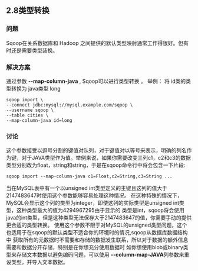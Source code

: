 <h2>2.8类型转换</h2>

<h3>问题</h3>
Sqoop在关系数据库和 Hadoop 之间提供的默认类型映射通常工作得很好。但有时还是需要类型装换。

<h3>解决方案</h3>

通过参数 **--map-column-java** , Sqoop可以进行类型转换 。 举例： 将 id类的类型转换为 java类型 long

```
sqoop import \
--connect jdbc:mysql://mysql.example.com/sqoop \
--username sqoop \
--table cities \
--map-column-java id=long
```

<h3>讨论</h3>
这个参数接受以逗号分割的键值对队列，对于键值对以等号来表示，明确的列名作为键，对于JAVA类型作为值。举例来说，如果你需要改变三列c1，c2和c3的数据类型分别改为float，string和string，于是在sqoop命令行中将会包含一下片段:

```
sqoop import --map-column-java c1=Float,c2=String,c3=String ...
```

当在MySQL表中有一个以unsigned int类型定义的主键且这列的值大于2147483647时使用这个参数能够容易处理这种情况。
在这种特殊的情况下，MySQL会显示这个列的类型为integer，即使这列的实际类型是unsigned int类型，这种类型最大的值为4294967295由于显示的
类型是int，sqoop将会使用java的int类型，但是这种类型无法保存大于2147483647的值，你需要手动的提供更合适的类型转换。
使用这个参数不限于对MySQL的unsigned类型问题，这个也适用于在sqoop的默认类型不适合你的环境时的情况,sqoop从数据库数据结构中
获取所有的元数据时不需要和存储的数据发生联系，所以对于数据的额外信息需要和数据分开存储，特别是在你想充分使用数据时
如你想使用blob或binary类型来存储文本数据以避免编码问题，可以使用 **--column-map-JAVA**列参数来重设类型，并导入文本数据。
